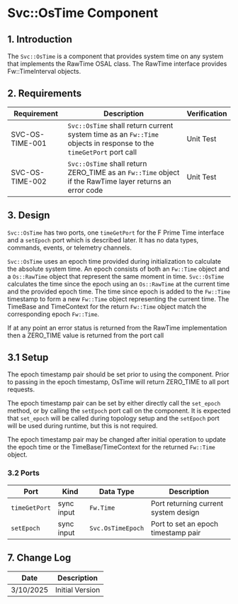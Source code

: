 # Svc::OsTime Component

## 1. Introduction

The `Svc::OsTime` is a component that provides system time on any system that implements the RawTime OSAL class. The RawTime interface provides Fw::TimeInterval objects.

## 2. Requirements

| Requirement     | Description                                                                                                        | Verification |
|-----------------|--------------------------------------------------------------------------------------------------------------------|--------------|
| SVC-OS-TIME-001 | `Svc::OsTime` shall return current system time as an `Fw::Time` objects in response to the `timeGetPort` port call | Unit Test    |
| SVC-OS-TIME-002 | `Svc::OsTime` shall return ZERO_TIME as an `Fw::Time` object if the RawTime layer returns an error code            | Unit Test    |

## 3. Design
`Svc::OsTime` has two ports, one `timeGetPort` for the F Prime Time interface and a `setEpoch` port which is described later. It has no data types, commands, events, or telemetry channels.

`Svc::OsTime` uses an epoch time provided during initialization to calculate the absolute system time. An epoch consists of both an `Fw::Time` object and a `Os::RawTime` object that represent the same moment in time. `Svc::OsTime` calculates the time since the epoch using an `Os::RawTime` at the current time and the provided epoch time. The time since epoch is added to the `Fw::Time` timestamp to form a new `Fw::Time` object representing the current time. The TimeBase and TimeContext for the return `Fw::Time` object match the corresponding epoch `Fw::Time`.

If at any point an error status is returned from the RawTime implementation then a ZERO_TIME value is returned from the port call

## 3.1 Setup

The epoch timestamp pair should be set prior to using the component. Prior to passing in the epoch timestamp, OsTime will return ZERO_TIME to all port requests.

The epoch timestamp pair can be set by either directly call the `set_epoch` method, or by calling the `setEpoch` port call on the component. It is expected that `set_epoch` will be called during topology setup and the `setEpoch` port will be used during runtime, but this is not required.

The epoch timestamp pair may be changed after initial operation to update the epoch time or the TimeBase/TimeContext for the returned `Fw::Time` object.

### 3.2 Ports

| Port          | Kind       | Data Type         | Description                          |
|---------------|------------|-------------------|--------------------------------------|
| `timeGetPort` | sync input | `Fw.Time`         | Port returning current system design |
| `setEpoch`    | sync input | `Svc.OsTimeEpoch` | Port to set an epoch timestamp pair  |

## 7. Change Log

Date | Description
---- | -----------
3/10/2025  | Initial Version

